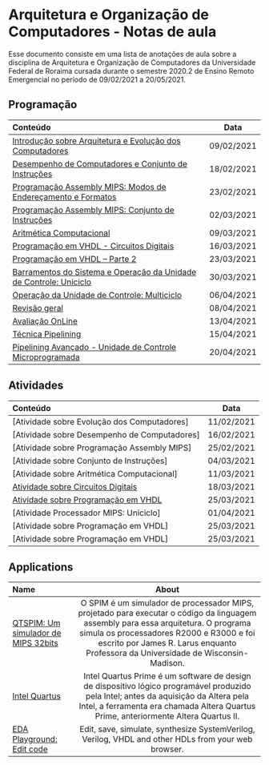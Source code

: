 # Arquitetura e Organização de Computadores - Notas de aula

Esse documento consiste em uma lista de anotações de aula sobre a disciplina de Arquitetura e Organização de Computadores da Universidade Federal de Roraima cursada durante o semestre 2020.2 de Ensino Remoto Emergencial no período de 09/02/2021 a 20/05/2021.

## Programação

Conteúdo | Data
:-- | :--:
[Introdução sobre Arquitetura e Evolução dos Computadores]() | 09/02/2021
[Desempenho de Computadores e Conjunto de Instruções]() | 18/02/2021
[Programação Assembly MIPS: Modos de Endereçamento e Formatos]() | 23/02/2021
[Programação Assembly MIPS: Conjunto de Instruções]() | 02/03/2021
[Aritmética Computacional]() | 09/03/2021
[Programação em VHDL - Circuitos Digitais]() | 16/03/2021
[Programação em VHDL – Parte 2]() | 23/03/2021
[Barramentos do Sistema e Operação da Unidade de Controle: Uniciclo]() | 30/03/2021 
[Operação da Unidade de Controle: Multiciclo]() | 06/04/2021
[Revisão geral ]() | 08/04/2021
[Avaliação OnLine]() | 13/04/2021
[Técnica Pipelining]() | 15/04/2021
[Pipelining Avançado - Unidade de Controle Microprogramada]() | 20/04/2021

## Atividades

Conteúdo | Data
:-- | :--:
[Atividade sobre Evolução dos Computadores] | 11/02/2021
[Atividade sobre Desempenho de Computadores] | 16/02/2021
[Atividade sobre Programação Assembly MIPS] | 25/02/2021
[Atividade sobre Conjunto de Instruções] | 04/03/2021
[Atividade sobre Aritmética Computacional] | 11/03/2021
[Atividade sobre Circuitos Digitais](https://github.com/karengiovanna/100-dias-de-codigo/tree/main/Arquitetura_De_Computadores/atividade_18.03.2021) | 18/03/2021 
[Atividade sobre Programação em VHDL](https://github.com/karengiovanna/100-dias-de-codigo/tree/main/Arquitetura_De_Computadores/atividade_25.03.2021) | 25/03/2021
[Atividade Processador MIPS: Uniciclo] | 01/04/2021
[Atividade sobre Programação em VHDL] | 25/03/2021
[Atividade sobre Programação em VHDL] | 25/03/2021

## Applications

Name | About
:-- | :--:
[QTSPIM: Um simulador de MIPS 32bits](http://spimsimulator.sourceforge.net/) | O SPIM é um simulador de processador MIPS, projetado para executar o código da linguagem assembly para essa arquitetura. O programa simula os processadores R2000 e R3000 e foi escrito por James R. Larus enquanto Professora da Universidade de Wisconsin-Madison.
[Intel Quartus](https://www.intel.com.br/content/www/br/pt/software/programmable/quartus-prime/download.html) | Intel Quartus Prime é um software de design de dispositivo lógico programável produzido pela Intel; antes da aquisição da Altera pela Intel, a ferramenta era chamada Altera Quartus Prime, anteriormente Altera Quartus II.
[EDA Playground: Edit code](https://www.edaplayground.com/) | Edit, save, simulate, synthesize SystemVerilog, Verilog, VHDL and other HDLs from your web browser.

